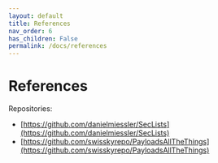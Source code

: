 ```yaml
---
layout: default
title: References
nav_order: 6
has_children: False
permalink: /docs/references
---
```


# References

Repositories:
* [https://github.com/danielmiessler/SecLists](https://github.com/danielmiessler/SecLists)
* [https://github.com/swisskyrepo/PayloadsAllTheThings](https://github.com/swisskyrepo/PayloadsAllTheThings)
